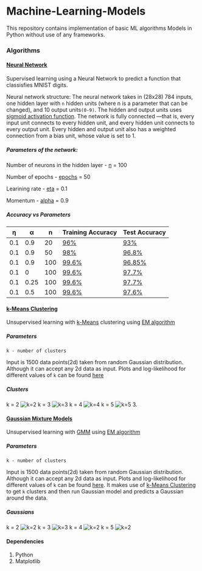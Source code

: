 # Machine-Learning-Models
This repository contains implementation of basic ML algorithms Models in Python without use of any frameworks.

### Algorithms

#### [Neural Network](https://github.com/rishab-pdx/Machine-Learning-Algorithms/blob/master/digitClassifier.py)
Supervised learning using a Neural Network to predict a function that classisfies MNIST digits.

Neural network structure: The neural network takes in (28x28) 784 inputs, one hidden layer with `n` hidden units (where n is a parameter that can be changed), and 10 output units`(0-9)`. The hidden and output units uses [sigmoid activation function](https://en.wikipedia.org/wiki/Sigmoid_function). The network is fully connected —that is, every input unit connects to every hidden unit, and every hidden unit connects to every output unit. Every hidden and output unit also has a weighted connection from a bias unit, whose value is set to 1.

##### Parameters of the network:

  Number of neurons in the hidden layer - [n](https://github.com/rishab-pdx/Machine-Learning-Algorithms/blob/a5163da699f9cabe7b109b084ab3d96fccaef532/digitClassifier.py#L32) = 100
  
  Number of epochs - [epochs](https://github.com/rishab-pdx/Machine-Learning-Algorithms/blob/a5163da699f9cabe7b109b084ab3d96fccaef532/digitClassifier.py#L8) = 50
  
  Learining rate - [eta](https://github.com/rishab-pdx/Machine-Learning-Algorithms/blob/a5163da699f9cabe7b109b084ab3d96fccaef532/digitClassifier.py#L11) = 0.1
  
  Momentum - [alpha](https://github.com/rishab-pdx/Machine-Learning-Algorithms/blob/a5163da699f9cabe7b109b084ab3d96fccaef532/digitClassifier.py#L14) = 0.9
  

##### Accuracy vs Parameters

η | α | n | Training Accuracy| Test Accuracy |
--|---|---|------------------|---------------|
0.1|0.9|20|[96%](https://github.com/rishab-pdx/Machine-Learning-Algorithms/blob/master/plots/exp-1-n-20.png)|[93%](https://github.com/rishab-pdx/Machine-Learning-Algorithms/blob/master/plots/exp-1-n-20.png)|
0.1|0.9|50|[98%](https://github.com/rishab-pdx/Machine-Learning-Algorithms/blob/master/plots/exp-1-n-50.png)|[96.8%](https://github.com/rishab-pdx/Machine-Learning-Algorithms/blob/master/plots/exp-1-n-50.png)|
0.1|0.9|100|[99.6%](https://github.com/rishab-pdx/Machine-Learning-Algorithms/blob/master/plots/exp-1-n-100.png)|[96.85%](https://github.com/rishab-pdx/Machine-Learning-Algorithms/blob/master/plots/exp-1-n-100.png)|
0.1|0|100|[99.6%](https://github.com/rishab-pdx/Machine-Learning-Algorithms/blob/master/plots/exp-2-alpha-0.png)|[97.7%](https://github.com/rishab-pdx/Machine-Learning-Algorithms/blob/master/plots/exp-2-alpha-0.png)|
0.1|0.25|100|[99.6%](https://github.com/rishab-pdx/Machine-Learning-Algorithms/blob/master/plots/exp-2-alpha-0.25.png)|[97.7%](https://github.com/rishab-pdx/Machine-Learning-Algorithms/blob/master/plots/exp-2-alpha-0.25.png)|
0.1|0.5|100|[99.6%](https://github.com/rishab-pdx/Machine-Learning-Algorithms/blob/master/plots/exp-2-alpha-0.5.png)|[97.6%](https://github.com/rishab-pdx/Machine-Learning-Algorithms/blob/master/plots/exp-2-alpha-0.5.png)|

#### [k-Means Clustering](https://github.com/rishab-pdx/Machine-Learning-Algorithms/blob/master/kMeans.py)
Unsupervised learning with [k-Means](https://en.wikipedia.org/wiki/K-means_clustering) clustering using [EM algorithm](https://en.wikipedia.org/wiki/Expectation%E2%80%93maximization_algorithm)
##### Parameters
`k - number of clusters`

Input is 1500 data points(2d) taken from random Gaussian distribution. Although it can accept any 2d data as input.
Plots and log-likelihood for different values of `k` can be found [here](https://github.com/rishab-pdx/Machine-Learning-Algorithms/tree/master/km-plots)

##### Clusters
k = 2
![k=2](https://github.com/rishab-pdx/Machine-Learning-Algorithms/blob/master/km-plots/km-2-l.png)
k = 3
![k=3](https://github.com/rishab-pdx/Machine-Learning-Algorithms/blob/master/km-plots/km-3-l.png)
k = 4
![k=4](https://github.com/rishab-pdx/Machine-Learning-Algorithms/blob/master/km-plots/km-4-l.png)
k = 5
![k=5](https://github.com/rishab-pdx/Machine-Learning-Algorithms/blob/master/km-plots/km-5-l.png)
3. 
#### [Gaussian Mixture Models](https://github.com/rishab-pdx/Machine-Learning-Algorithms/blob/master/gaussianMM.py)
Unsupervised learning with [GMM](https://brilliant.org/wiki/gaussian-mixture-model/) using [EM algorithm](https://en.wikipedia.org/wiki/Expectation%E2%80%93maximization_algorithm)
##### Parameters
`k - number of clusters`

Input is 1500 data points(2d) taken from random Gaussian distribution. Although it can accept any 2d data as input.
Plots and log-likelihood for different values of `k` can be found [here](https://github.com/rishab-pdx/Machine-Learning-Algorithms/tree/master/km-plots). It makes use of [k-Means Clustering](https://github.com/rishab-pdx/Machine-Learning-Algorithms/blob/master/kMeans.py) to get `k` clusters and then run Gaussian model and predicts a Gaussian around the data.
##### Gaussians
k = 2
![k=2](https://github.com/rishab-pdx/Machine-Learning-Algorithms/blob/master/gmm-plots/gmm-k-2-r-max-l-2.png)
k = 3
![k=3](https://github.com/rishab-pdx/Machine-Learning-Algorithms/blob/master/gmm-plots/gmm-k-3-r-max-l.png)
k = 4
![k=2](https://github.com/rishab-pdx/Machine-Learning-Algorithms/blob/master/gmm-plots/gmm-k-4-r-max-l.png)
k = 5
![k=2](https://github.com/rishab-pdx/Machine-Learning-Algorithms/blob/master/gmm-plots/gmm-k-5-r-max-l.png)

#### Dependencies
1. Python
2. Matplotlib
